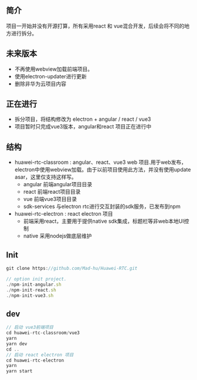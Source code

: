 ## 简介
项目一开始并没有开源打算，所有采用react 和 vue混合开发，后续会将不同的地方进行拆分。
## 未来版本
 - 不再使用webview加载前端项目。
 - 使用electron-updater进行更新
 - 删除非华为云项目内容
## 正在进行
 - 拆分项目，将结构修改为 electron + angular / react / vue3 
 - 项目暂时只完成vue3版本，angular和react 项目正在进行中
## 结构
 - huawei-rtc-classroom : angular、react、vue3 web 项目.用于web发布，electron中使用webview加载。由于以前项目使用此方法，并没有使用update asar，这里仅支持这样写。
   - angular 前端angular项目目录
   - react 前端react项目目录
   - vue 前端vue3项目目录
   - sdk-services 与electron rtc进行交互封装的sdk服务，已发布到npm
 - huawei-rtc-electron  : react electron 项目 
   - 前端采用react，主要用于提供native sdk集成，标题栏等非web本地UI控制
   - native 采用nodejs做底层维护
## Init
``` js
git clone https://github.com/Mad-hu/Huawei-RTC.git

// option init project.
./npm-init-angular.sh
./npm-init-react.sh
./npm-init-vue3.sh

```
## dev
``` js
// 启动 vue3前端项目
cd huawei-rtc-classroom/vue3   
yarn
yarn dev
cd ..
// 启动 react electron 项目
cd huawei-rtc-electron
yarn
yarn start

```

